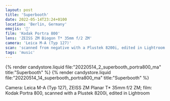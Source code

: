```yaml
---
layout: post
title: 'Superbooth'
date: 2022-05-14T23:24+0100
location: 'Berlin, Germany'
emojis: '🎹'
film: 'Kodak Portra 800'
lens: 'ZEISS ZM Biogon T* 35mm f/2 ZM'
camera: 'Leica M-A (Typ 127)'
scan: 'scanned from negative with a Plustek 8200i, edited in Lightroom'
tags: 'music'
---
```


{% render candystore.liquid file:"20220514_2_superbooth_portra800_ma" title:"Superbooth" %}
{% render candystore.liquid file:"20220514_14_superbooth_portra800_ma" title:"Superbooth" %}

Camera: Leica M-A (Typ 127), ZEISS ZM Planar T\* 35mm f/2 ZM; film: Kodak Portra 800, scanned with a Plustek 8200i, edited in Lightroom